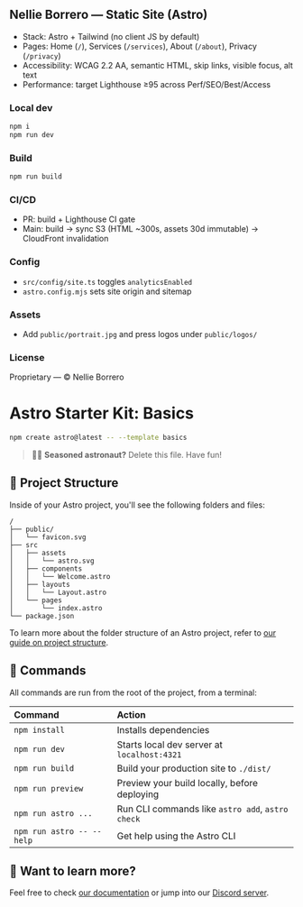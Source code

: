 ## Nellie Borrero — Static Site (Astro)

- Stack: Astro + Tailwind (no client JS by default)
- Pages: Home (`/`), Services (`/services`), About (`/about`), Privacy (`/privacy`)
- Accessibility: WCAG 2.2 AA, semantic HTML, skip links, visible focus, alt text
- Performance: target Lighthouse ≥95 across Perf/SEO/Best/Access

### Local dev

```bash
npm i
npm run dev
```

### Build

```bash
npm run build
```

### CI/CD

- PR: build + Lighthouse CI gate
- Main: build → sync S3 (HTML ~300s, assets 30d immutable) → CloudFront invalidation

### Config

- `src/config/site.ts` toggles `analyticsEnabled`
- `astro.config.mjs` sets site origin and sitemap

### Assets

- Add `public/portrait.jpg` and press logos under `public/logos/`

### License

Proprietary — © Nellie Borrero
# Astro Starter Kit: Basics

```sh
npm create astro@latest -- --template basics
```

> 🧑‍🚀 **Seasoned astronaut?** Delete this file. Have fun!

## 🚀 Project Structure

Inside of your Astro project, you'll see the following folders and files:

```text
/
├── public/
│   └── favicon.svg
├── src
│   ├── assets
│   │   └── astro.svg
│   ├── components
│   │   └── Welcome.astro
│   ├── layouts
│   │   └── Layout.astro
│   └── pages
│       └── index.astro
└── package.json
```

To learn more about the folder structure of an Astro project, refer to [our guide on project structure](https://docs.astro.build/en/basics/project-structure/).

## 🧞 Commands

All commands are run from the root of the project, from a terminal:

| Command                   | Action                                           |
| :------------------------ | :----------------------------------------------- |
| `npm install`             | Installs dependencies                            |
| `npm run dev`             | Starts local dev server at `localhost:4321`      |
| `npm run build`           | Build your production site to `./dist/`          |
| `npm run preview`         | Preview your build locally, before deploying     |
| `npm run astro ...`       | Run CLI commands like `astro add`, `astro check` |
| `npm run astro -- --help` | Get help using the Astro CLI                     |

## 👀 Want to learn more?

Feel free to check [our documentation](https://docs.astro.build) or jump into our [Discord server](https://astro.build/chat).
